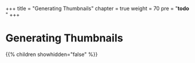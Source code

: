 +++
title = "Generating Thumbnails"
chapter = true
weight = 70
pre = "<b>todo </b>"
+++

# Generating Thumbnails

{{% children showhidden="false" %}}


